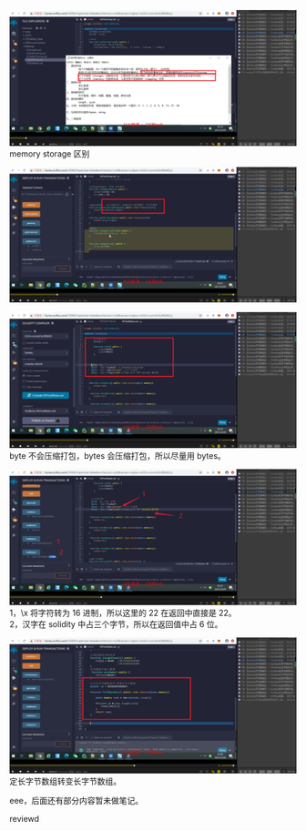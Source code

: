 ![](./img/2022-01-04-13-52-46.png)
memory storage 区别

![](./img/2022-01-04-14-02-26.png)

![](./img/2022-01-04-14-10-55.png)
byte 不会压缩打包，bytes 会压缩打包，所以尽量用 bytes。

![](./img/2022-01-04-14-17-00.png)
1，\x 将字符转为 16 进制，所以这里的 22 在返回中直接是 22。  
2，汉字在 solidity 中占三个字节，所以在返回值中占 6 位。

![](./img/2022-01-04-14-25-04.png)
定长字节数组转变长字节数组。

eee，后面还有部分内容暂未做笔记。

reviewd

